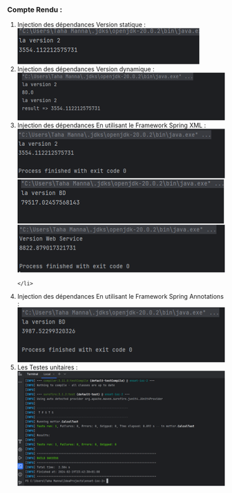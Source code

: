 <h3>Compte Rendu : </h3>
<ol>
    <li>Injection des dépendances Version statique :  
<br>
    <img src="captures/version Static.PNG" >

</li>
    <li>Injection des dépendances Version dynamique : 
<br>
    <img src="captures/version dynamic.PNG" >
</li>
    <li>Injection des dépendances En utilisant le Framework Spring XML  :
    <br>
    <img src="captures/iodVXML/version2.PNG" >
    <img src="captures/iodVXML/versionBD.PNG" >
    <img src="captures/iodVXML/webservice.PNG" >

    </li>
<li> Injection des dépendances En utilisant le Framework Spring Annotations :   
<br>
    <img src="captures/iodVAnnotation/Capture.PNG" >

<li> Les Testes unitaires : 
<br>
    <img src="captures/TestUnitaires/testunita.PNG" >
</ol>

